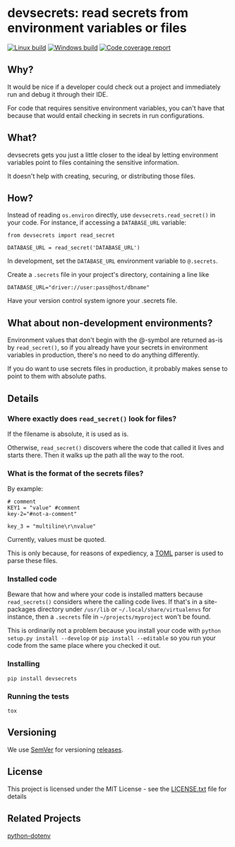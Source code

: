 # devsecrets: read secrets from environment variables or files

[![Linux build][tci]][tcl]
[![Windows build][aci]][acl]
[![Code coverage report][cci]][ccl]

## Why?

It would be nice if a developer could check out a project and immediately run
and debug it through their IDE.

For code that requires sensitive environment variables, you can't have that
because that would entail checking in secrets in run configurations.

## What?

devsecrets gets you just a little closer to the ideal by letting environment
variables point to files containing the sensitive information.

It doesn't help with creating, securing, or distributing those files.
 
## How?

Instead of reading `os.environ` directly, use `devsecrets.read_secret()` in your code.
For instance, if accessing a `DATABASE_URL` variable:
```
from devsecrets import read_secret

DATABASE_URL = read_secret('DATABASE_URL')
```

In development, set the `DATABASE_URL` environment variable to `@.secrets`.

Create a `.secrets` file in your project's directory, containing a line like
```
DATABASE_URL="driver://user:pass@host/dbname"
```

Have your version control system ignore your .secrets file.

## What about non-development environments?

Environment values that don't begin with the @-symbol are returned as-is by
`read_secret()`, so if you already have your secrets in environment variables
in production, there's no need to do anything differently.

If you do want to use secrets files in production, it probably makes sense
to point to them with absolute paths.

## Details

### Where exactly does `read_secret()` look for files?
 
If the filename is absolute, it is used as is.

Otherwise, `read_secret()` discovers where the code that called it lives and
starts there. Then it walks up the path all the way to the root.

### What is the format of the secrets files?

By example:
```
# comment
KEY1 = "value" #comment
key-2="#not-a-comment"

key_3 = "multiline\r\nvalue"

```

Currently, values must be quoted.

This is only because, for reasons of expediency,
a [TOML](https://github.com/toml-lang/toml) parser is used to parse these files.

### Installed code

Beware that how and where your code is installed matters because `read_secrets()`
considers where the calling code lives. If that's in a site-packages
directory under `/usr/lib` or `~/.local/share/virtualenvs` for instance,
then a `.secrets` file in `~/projects/myproject` won't be found.

This is ordinarily not a problem because you install your code with
`python setup.py install --develop` or `pip install --editable` so you run
your code from the same place where you checked it out.

### Installing

```
pip install devsecrets
```

### Running the tests

```
tox
```

## Versioning

We use [SemVer](http://semver.org/) for versioning [releases](https://github.com/JaGallup/devsecrets-precursor/releases). 

## License

This project is licensed under the MIT License - see the [LICENSE.txt](LICENSE.txt) file for details

## Related Projects

[python-dotenv](https://github.com/theskumar/python-dotenv)


[tci]: https://travis-ci.org/JaGallup/devsecrets.svg?branch=master
[tcl]: https://travis-ci.org/JaGallup/devsecrets

[aci]: https://ci.appveyor.com/api/projects/status/github/JaGallup/devsecrets-precursor?branch=master&svg=true
[acl]: https://ci.appveyor.com/api/projects/status/github/JaGallup/devsecrets-precursor

[cci]: https://codecov.io/gh/JaGallup/devsecrets/branch/master/graph/badge.svg
[ccl]: https://codecov.io/gh/JaGallup/devsecrets
